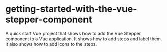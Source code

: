 # getting-started-with-the-vue-stepper-component
A quick start Vue project that shows how to add the Vue Stepper component to a Vue application. It shows how to add steps and label them. It also shows how to add icons to the steps.
